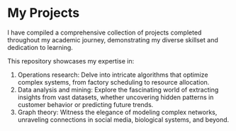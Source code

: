 # My Projects
I have compiled a comprehensive collection of projects completed throughout my academic journey, demonstrating my diverse skillset and dedication to learning.

This repository showcases my expertise in:

1) Operations research: Delve into intricate algorithms that optimize complex systems, from factory scheduling to resource allocation.
2) Data analysis and mining: Explore the fascinating world of extracting insights from vast datasets, whether uncovering hidden patterns in customer behavior or predicting future trends.
3) Graph theory: Witness the elegance of modeling complex networks, unraveling connections in social media, biological systems, and beyond.
